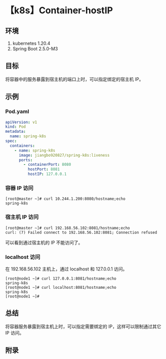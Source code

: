 # 【k8s】Container-hostIP

## 环境

1. kubernetes 1.20.4
2. Spring Boot 2.5.0-M3

## 目标

将容器中的服务暴露到宿主机的端口上时，可以指定绑定的宿主机 IP。

## 示例

### Pod.yaml

```yaml
apiVersion: v1
kind: Pod
metadata:
  name: spring-k8s
spec:
  containers:
    - name: spring-k8s
      image: jiangbo920827/spring-k8s:liveness
      ports:
        - containerPort: 8080
          hostPort: 8081
          hostIP: 127.0.0.1
```

### 容器 IP 访问

```
[root@master ~]# curl 10.244.1.200:8080/hostname;echo
spring-k8s
```

### 宿主机 IP 访问

```
[root@master ~]# curl 192.168.56.102:8081/hostname;echo
curl: (7) Failed connect to 192.168.56.102:8081; Connection refused
```
可以看到通过宿主机的 IP 不能访问了。

### localhost 访问

在 192.168.56.102 主机上，通过 localhost 和 127.0.0.1 访问。

```
[root@node1 ~]# curl 127.0.0.1:8081/hostname;echo
spring-k8s
[root@node1 ~]# curl localhost:8081/hostname;echo
spring-k8s
[root@node1 ~]#
```

## 总结

将容器服务暴露到宿主机上时，可以指定需要绑定的 IP，这样可以限制通过其它 IP 访问。

## 附录

